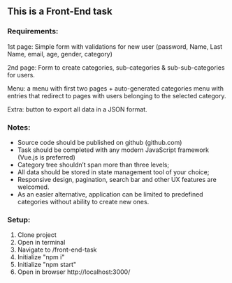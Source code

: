## This is a Front-End task

### Requirements:

1st page: Simple form with validations for new user (password, Name, Last Name, email, age,
gender, category)

2nd page: Form to create categories, sub-categories & sub-sub-categories for users.

Menu: a menu with first two pages + auto-generated categories menu with entries that redirect to
pages with users belonging to the selected category.

Extra: button to export all data in a JSON format.

### Notes:

- Source code should be published on github (github.com)
- Task should be completed with any modern JavaScript framework (Vue.js is preferred)
- Category tree shouldn’t span more than three levels;
- All data should be stored in state management tool of your choice;
- Responsive design, pagination, search bar and other UX features are welcomed.
- As an easier alternative, application can be limited to predefined categories without ability to create new ones.

### Setup:

1. Clone project
2. Open in terminal
3. Navigate to /front-end-task
4. Initialize "npm i"
5. Initialize "npm start"
6. Open in browser http://localhost:3000/